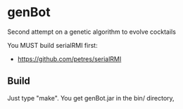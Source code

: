 genBot
=======

Second attempt on a genetic algorithm to evolve cocktails


You MUST build serialRMI first:
* https://github.com/petres/serialRMI

Build
-----
Just type "make". You get genBot.jar in the bin/ directory,
